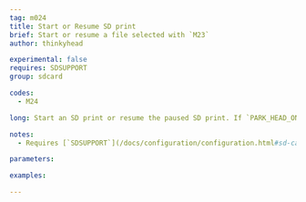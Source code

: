 ```yaml
---
tag: m024
title: Start or Resume SD print
brief: Start or resume a file selected with `M23`
author: thinkyhead

experimental: false
requires: SDSUPPORT
group: sdcard

codes:
  - M24

long: Start an SD print or resume the paused SD print. If `PARK_HEAD_ON_PAUSE` is enabled, unpark the nozzle.

notes:
  - Requires [`SDSUPPORT`](/docs/configuration/configuration.html#sd-card)

parameters:

examples:

---
```


